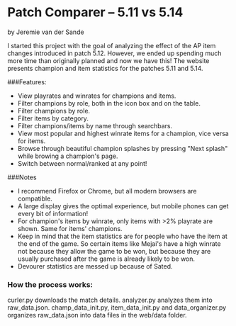 # Patch Comparer – 5.11 vs 5.14
by Jeremie van der Sande

I started this project with the goal of analyzing the effect of the AP item changes introduced in patch 5.12. However, we ended up spending much more time than originally planned and now we have this! The website presents champion and item statistics for the patches 5.11 and 5.14. 

###Features:
* View playrates and winrates for champions and items.
* Filter champions by role, both in the icon box and on the table.
* Filter champions by role.
* Filter items by category.
* Filter champions/items by name through searchbars.
* View most popular and highest winrate items for a champion, vice versa for items.
* Browse through beautiful champion splashes by pressing "Next splash" while browing a champion's page.
* Switch between normal/ranked at any point!

###Notes
* I recommend Firefox or Chrome, but all modern browsers are compatible.
* A large display gives the optimal experience, but mobile phones can get every bit of information!
* For champion's items by winrate, only items with >2% playrate are shown. Same for items' champions.
* Keep in mind that the item statistics are for people who have the item at the end of the game. So certain items like Mejai's have a high winrate not because they allow the game to be won, but because they are usually purchased after the game is already likely to be won.
* Devourer statistics are messed up because of Sated.

### How the process works:
curler.py downloads the match details. analyzer.py analyzes them into raw_data.json. champ_data_init.py, item_data_init.py and data_organizer.py organizes raw_data.json into data files in the web/data folder. 
